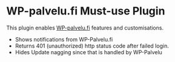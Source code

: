 # WP-palvelu.fi Must-use Plugin

This plugin enables [WP-palvelu.fi](http://wp-palvelu.fi/) features and customisations.

* Shows notifications from WP-Palvelu.fi
* Returns 401 (unauthorized) http status code after failed login.
* Hides Update nagging since that is handled by WP-Palvelu
